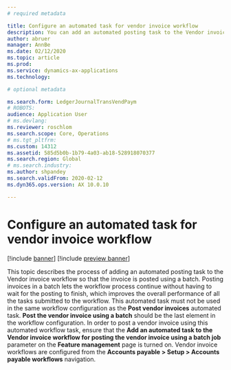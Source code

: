 ```yaml
---
# required metadata

title: Configure an automated task for vendor invoice workflow
description: You can add an automated posting task to the Vendor invoice workflow so that the invoice is posted using a batch. 
author: abruer
manager: AnnBe
ms.date: 02/12/2020
ms.topic: article
ms.prod: 
ms.service: dynamics-ax-applications
ms.technology: 

# optional metadata

ms.search.form: LedgerJournalTransVendPaym
# ROBOTS: 
audience: Application User
# ms.devlang: 
ms.reviewer: roschlom
ms.search.scope: Core, Operations
# ms.tgt_pltfrm: 
ms.custom: 14312
ms.assetid: 585d5b0b-1b79-4a03-ab18-528918070377
ms.search.region: Global
# ms.search.industry: 
ms.author: shpandey
ms.search.validFrom: 2020-02-12
ms.dyn365.ops.version: AX 10.0.10

---
```

# Configure an automated task for vendor invoice workflow

[!include [banner](../includes/banner.md)]
[!include [preview banner](../includes/preview-banner.md)]

This topic describes the process of adding an automated posting task to the Vendor invoice workflow so that the invoice is posted using a batch. Posting invoices in a batch lets the workflow process continue without having to wait for the posting to finish, which improves the overall performance of all the tasks submitted to the workflow.
This automated task must not be used in the same workflow configuration as the **Post vendor invoices** automated task. **Post the vendor invoice using a batch** should be the last element in the workflow configuration.
In order to post a vendor invoice using this automated workflow task, ensure that the **Add an automated task to the Vendor invoice workflow for posting the vendor invoice using a batch job** parameter on the **Feature management** page is turned on. 
Vendor invoice workflows are configured from the **Accounts payable > Setup > Accounts payable workflows** navigation. 

